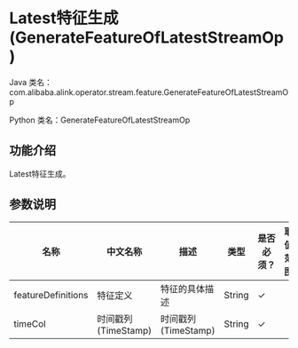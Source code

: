 # Latest特征生成 (GenerateFeatureOfLatestStreamOp)
Java 类名：com.alibaba.alink.operator.stream.feature.GenerateFeatureOfLatestStreamOp

Python 类名：GenerateFeatureOfLatestStreamOp


## 功能介绍

Latest特征生成。

## 参数说明


| 名称 | 中文名称 | 描述 | 类型 | 是否必须？ | 取值范围 | 默认值 |
| --- | --- | --- | --- | --- | --- | --- |
| featureDefinitions | 特征定义 | 特征的具体描述 | String | ✓ |  |  |
| timeCol | 时间戳列(TimeStamp) | 时间戳列(TimeStamp) | String | ✓ |  |  |

